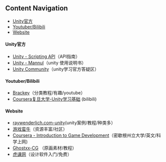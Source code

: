 ## Content Navigation
* [Unity官方](#Unity官方)
* [Youtuber/Bilibili](#Youtuber)
* [Website](#Website)



#### Unity官方
- [Unity - Scripting API](https://docs.unity3d.com/2017.2/Documentation/ScriptReference/index.html)（API指南）
- [Unity - Mannul](https://docs.unity3d.com/2017.2/Documentation/Manual/UnityManual.html)（unity 使用说明书）
- [Unity Community](https://unity3d.com/cn/community)（unity学习官方答疑区）

#### Youtuber/Bilibili
- [Brackey](https://www.youtube.com/channel/UCYbK_tjZ2OrIZFBvU6CCMiA)（分类教程/有趣/youtube）
- [Coursera复旦大学-Unity学习基础](https://www.bilibili.com/video/av10755879/%20) (bilibili)

#### Website
- [raywenderlich.com-unity](https://www.raywenderlich.com/unity)(unity案例/教程/种类多）
- [游戏蛮牛](http://www.manew.com/)（资源丰富/社区）
- [Coursera - Introduction to Game Development](https://www.coursera.org/learn/game-development/)（密歇根州立大学/英文/科学上网)
- [Ghostxx-CG](http://ghostxx.com/) （原画素材/教程）
- [虎课网](https://huke88.com/)（设计软件入门/免费）
